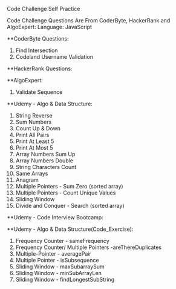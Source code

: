 Code Challenge Self Practice

Code Challenge Questions Are From CoderByte, HackerRank and AlgoExpert: 
Language: JavaScript

**CoderByte Questions:
1. Find Intersection
2. Codeland Username Validation

**HackerRank Questions:


**AlgoExpert:
1. Validate Sequence


**Udemy - Algo & Data Structure:
1. String Reverse
2. Sum Numbers
3. Count Up & Down 
4. Print All Pairs 
5. Print At Least 5
6. Print At Most 5
7. Array Numbers Sum Up 
8. Array Numbers Double
9. String Characters Count
10. Same Arrays
11. Anagram
12. Multiple Pointers - Sum Zero (sorted array)
13. Multiple Pointers - Count Unique Values
14. Sliding Window
15. Divide and Conquer - Search (sorted array)

**Udemy - Code Interview Bootcamp:



**Udemy - Algo & Data Structure(Code_Exercise):
1. Frequency Counter - sameFrequency
2. Frequency Counter/ Multiple Pointers -areThereDuplicates
3. Multiple-Pointer - averagePair
4. Multiple Pointer - isSubsequence
5. Sliding Window - maxSubarraySum
6. Sliding Window - minSubArrayLen
7. Sliding Window - findLongestSubString

